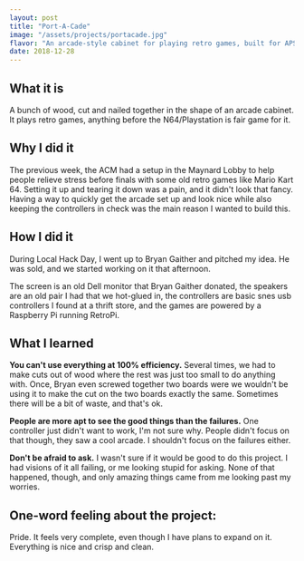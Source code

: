 ```yaml
---
layout: post
title: "Port-A-Cade"
image: "/assets/projects/portacade.jpg"
flavor: "An arcade-style cabinet for playing retro games, built for APSU's ACM Chapter."
date: 2018-12-28
---
```


## What it is

A bunch of wood, cut and nailed together in the shape of an arcade cabinet. It plays retro games, anything before the N64/Playstation is fair game for it.

## Why I did it

The previous week, the ACM had a setup in the Maynard Lobby to help people relieve stress before finals with some old retro games like Mario Kart 64. Setting it up and tearing it down was a pain, and it didn't look that fancy. Having a way to quickly get the arcade set up and look nice while also keeping the controllers in check was the main reason I wanted to build this.

## How I did it

During Local Hack Day, I went up to Bryan Gaither and pitched my idea. He was sold, and we started working on it that afternoon.

The screen is an old Dell monitor that Bryan Gaither donated, the speakers are an old pair I had that we hot-glued in, the controllers are basic snes usb controllers I found at a thrift store, and the games are powered by a Raspberry Pi running RetroPi. 

## What I learned

**You can't use everything at 100% efficiency.** Several times, we had to make cuts out of wood where the rest was just too small to do anything with. Once, Bryan even screwed together two boards were we wouldn't be using it to make the cut on the two boards exactly the same. Sometimes there will be a bit of waste, and that's ok.

**People are more apt to see the good things than the failures.** One controller just didn't want to work, I'm not sure why. People didn't focus on that though, they saw a cool arcade. I shouldn't focus on the failures either.

**Don't be afraid to ask.** I wasn't sure if it would be good to do this project. I had visions of it all failing, or me looking stupid for asking. None of that happened, though, and only amazing things came from me looking past my worries.

## One-word feeling about the project:

Pride. It feels very complete, even though I have plans to expand on it. Everything is nice and crisp and clean.